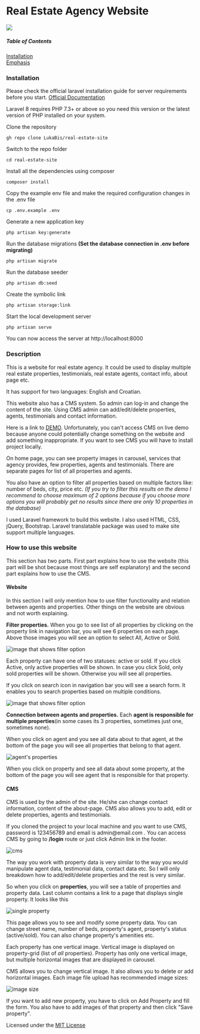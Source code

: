 <h1>Real Estate Agency Website</h1>
<img src="https://img.shields.io/badge/License-MIT-blue.svg" />

##### Table of Contents  
[Installation](#instalation)  
[Emphasis](#emphasis)

<a name="instalation"/>
<h3>Installation</h3>

<p>Please check the official laravel installation guide for server requirements before you start. <a href="https://laravel.com/docs/8.x/installation">Official Documentation</a></p>

<p>Laravel 8 requires PHP 7.3+ or above so you need this version or the latest version of PHP installed on your system.</p>

<p>Clone the repository</p>

```
gh repo clone LukaBis/real-estate-site
```
<p>Switch to the repo folder</p>

```
cd real-estate-site
```

<p>Install all the dependencies using composer</p>

```
composer install
```

<p>Copy the example env file and make the required configuration changes in the .env file</p>

```
cp .env.example .env
```

<p>Generate a new application key</p>

```
php artisan key:generate
```

<p>Run the database migrations <b>(Set the database connection in .env before migrating)</b></p>

```
php artisan migrate
```

<p>Run the database seeder</p>

```
php artisan db:seed
```

<p>Create the symbolic link</p>

```
php artisan storage:link
```

<p>Start the local development server</p>

```
php artisan serve
```

<p>You can now access the server at http://localhost:8000</p>

<h3>Description</h3>

<p>This is a website for real estate agency. It could be used to display multiple
real estate properties, testimonials, real estate agents, contact info, about page etc.</p>

<p>It has support for two languages: English and Croatian.</p>

<p>This website also has a CMS system. So admin can log-in and change the content of the site. Using CMS admin can add/edit/delete properties, agents, testimonials and contact information.</p>

<p>Here is a link to <a href="#">DEMO</a>. Unfortunately, you can't access CMS on live demo because anyone could potentially change something on the website and add something inappropriate. If you want to see CMS you will have to install project locally.</p>

<p>On home page, you can see property images in carousel, services that agency provides, few properties, agents and testimonials. There are separate pages for list of all properties and agents.</p>

<p>You also have an option to filter all properties based on multiple factors like: number of beds, city, price etc. <i>(If you try to filter this results on the demo I recommend to choose maximum of 2 options because if you choose more options you will probably get no results since there are only 10 properties in the database)</i></p>

<p>I used Laravel framework to build this website. I also used HTML, CSS, jQuery, Bootstrap. Laravel translatable package was used to make site support multiple languages.</p>

<h3>How to use this website</h3>

<p>This section has two parts. First part explains how to use the website (this part will be shot because most things are self explanatory) and the second part explains how to use the CMS.</p>

<h4>Website</h4>

<p>In this section I will only mention how to use filter functionality and relation between agents and properties. Other things on the website are obvious and not worth explaining.</p>

<p><b>Filter properties.</b> When you go to see list of all properties by clicking on the property link in navigation bar, you will see 6 properties on each page. Above those images you will see an option to select All, Active or Sold.</p>

![image that shows filter option](https://github.com/LukaBis/ReadmeImages/blob/main/SmallFilterCircle.png?raw=true)

<p>Each property can have one of two statuses: active or sold. If you click Active, only active properties will be shown. In case you click Sold, only sold properties will be shown. Otherwise you will see all properties.</p>

<p>If you click on search icon in navigation bar you will see a search form. It enables you to search properties based on multiple conditions.</p>

![image that shows filter option](https://github.com/LukaBis/ReadmeImages/blob/main/filter.png?raw=true)

<p><b>Connection between agents and properties.</b> Each <b>agent is responsible for multiple properties</b>(in some cases its 3 properties, sometimes just one, sometimes none).</p>

<p>When you click on agent and you see all data about to that agent, at the bottom of the page you will see all properties that belong to that agent.</p>

![agent's properties](https://github.com/LukaBis/ReadmeImages/blob/main/agents_properties.png?raw=true)

<p>When you click on property and see all data about some property, at the bottom of the page you will see agent that is responsible for that property.</p>

<h4>CMS</h4>

<p>CMS is used by the admin of the site. He/she can change contact information, content of the about-page. CMS also allows you to add, edit or delete properties, agents and testimonials.</p>

<p>If you cloned the project to your local machine and you want to use CMS, password is 123456789 and email is admin@email.com . You can access CMS by going to <b>/login</b> route or just click Admin link in the footer.</p>

![cms](https://github.com/LukaBis/ReadmeImages/blob/main/cms.png?raw=true)

<p>The way you work with property data is very similar to the way you would manipulate agent data, testimonial data, contact data etc. So I will only breakdown how to add/edit/delete properties and the rest is very similar.</p>

<p>So when you click on <b>properties</b>, you will see a table of properties and property data. Last column contains a link to a page that displays single property. It looks like this</p>

![single property](https://github.com/LukaBis/ReadmeImages/blob/main/single.png?raw=true)

<p>This page allows you to see and modify some property data. You can change street name, number of beds, property's agent, property's status (active/sold). You can also change property's amenities etc.</p>

<p>Each property has one vertical image. Vertical image is displayed on property-grid (list of <i>all</i> properties). Property has only one vertical image, but multiple horizontal images that are displayed in carousel.</p>

<p>CMS allows you to change vertical image. It also allows you to delete or add horizontal images. Each image file upload has recommended image sizes:</p>

![image size](https://github.com/LukaBis/ReadmeImages/blob/main/imagesizeCircuit.png?raw=true)

<p>If you want to add new property, you have to click on Add Property and fill the form. You also have to add images of that property and then click "Save property".</p>

<p>Licensed under the <a href="https://github.com/LukaBis/real-estate-site/blob/main/LICENSE">MIT License</a></p>

